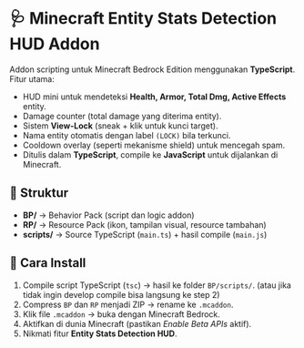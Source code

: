 # 🩺 Minecraft Entity Stats Detection HUD Addon

Addon scripting untuk Minecraft Bedrock Edition menggunakan **TypeScript**.  
Fitur utama:
- HUD mini untuk mendeteksi **Health, Armor, Total Dmg, Active Effects** entity.
- Damage counter (total damage yang diterima entity).
- Sistem **View-Lock** (sneak + klik untuk kunci target).
- Nama entity otomatis dengan label `(LOCK)` bila terkunci.
- Cooldown overlay (seperti mekanisme shield) untuk mencegah spam.
- Ditulis dalam **TypeScript**, compile ke **JavaScript** untuk dijalankan di Minecraft.

## 📂 Struktur
- **BP/** → Behavior Pack (script dan logic addon)
- **RP/** → Resource Pack (ikon, tampilan visual, resource tambahan)
- **scripts/** → Source TypeScript (`main.ts`) + hasil compile (`main.js`)

## 🚀 Cara Install
1. Compile script TypeScript (`tsc`) → hasil ke folder `BP/scripts/`. (atau jika tidak ingin develop compile bisa langsung ke step 2)
2. Compress `BP` dan `RP` menjadi ZIP → rename ke `.mcaddon`.
3. Klik file `.mcaddon` → buka dengan Minecraft Bedrock.
4. Aktifkan di dunia Minecraft (pastikan *Enable Beta APIs* aktif).
5. Nikmati fitur **Entity Stats Detection HUD**.